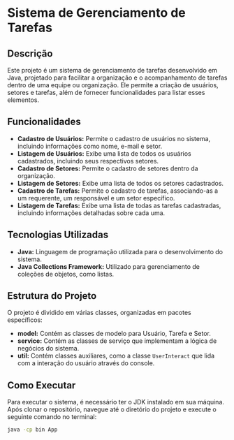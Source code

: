 # Sistema de Gerenciamento de Tarefas

## Descrição
Este projeto é um sistema de gerenciamento de tarefas desenvolvido em Java, projetado para facilitar a organização e o acompanhamento de tarefas dentro de uma equipe ou organização. Ele permite a criação de usuários, setores e tarefas, além de fornecer funcionalidades para listar esses elementos.

## Funcionalidades
- **Cadastro de Usuários:** Permite o cadastro de usuários no sistema, incluindo informações como nome, e-mail e setor.
- **Listagem de Usuários:** Exibe uma lista de todos os usuários cadastrados, incluindo seus respectivos setores.
- **Cadastro de Setores:** Permite o cadastro de setores dentro da organização.
- **Listagem de Setores:** Exibe uma lista de todos os setores cadastrados.
- **Cadastro de Tarefas:** Permite o cadastro de tarefas, associando-as a um requerente, um responsável e um setor específico.
- **Listagem de Tarefas:** Exibe uma lista de todas as tarefas cadastradas, incluindo informações detalhadas sobre cada uma.

## Tecnologias Utilizadas
- **Java:** Linguagem de programação utilizada para o desenvolvimento do sistema.
- **Java Collections Framework:** Utilizado para gerenciamento de coleções de objetos, como listas.

## Estrutura do Projeto
O projeto é dividido em várias classes, organizadas em pacotes específicos:

- **model:** Contém as classes de modelo para Usuário, Tarefa e Setor.
- **service:** Contém as classes de serviço que implementam a lógica de negócios do sistema.
- **util:** Contém classes auxiliares, como a classe `UserInteract` que lida com a interação do usuário através do console.

## Como Executar
Para executar o sistema, é necessário ter o JDK instalado em sua máquina. Após clonar o repositório, navegue até o diretório do projeto e execute o seguinte comando no terminal:

```bash
java -cp bin App
